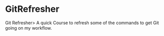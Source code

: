 # GitRefresher
Git Refresher> A quick Course to refresh some of the commands to get Git going on my workflow. 
